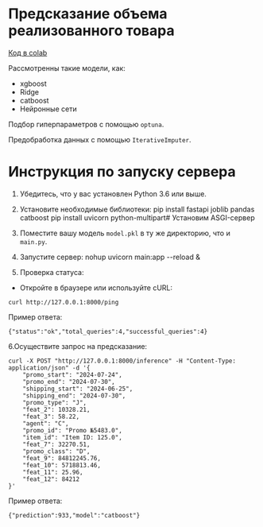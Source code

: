 # Предсказание объема реализованного товара 

[Код в colab](https://colab.research.google.com/github/pavelpryadokhin/Testea/blob/master/%D0%A2%D0%B5%D1%81%D1%82%D0%BE%D0%B2%D0%BE%D0%B5_%D0%BF%D1%80%D0%BE%D0%B4%D0%B0%D0%B6%D0%B8.ipynb)

Рассмотренны такие модели, как:
*  xgboost
*  Ridge
*  catboost
*  Нейронные сети

Подбор гиперпараметров с помощью `optuna`.

Предобработка данных с помощью `IterativeImputer`.
  

# Инструкция по запуску сервера

1. Убедитесь, что у вас установлен Python 3.6 или выше.

2. Установите необходимые библиотеки:
    pip install fastapi joblib pandas catboost
    pip install uvicorn  python-multipart# Установим ASGI-сервер

3. Поместите вашу модель `model.pkl` в ту же директорию, что и `main.py`.

4. Запустите сервер:
 nohup uvicorn main:app --reload &

5. Проверка статуса:
- Откройте в браузере или используйте cURL:
```
curl http://127.0.0.1:8000/ping
```
Пример ответа:
```
{"status":"ok","total_queries":4,"successful_queries":4}
```
6.Осуществите запрос на предсказание:
```
curl -X POST "http://127.0.0.1:8000/inference" -H "Content-Type: application/json" -d '{
    "promo_start": "2024-07-24",
    "promo_end": "2024-07-30",
    "shipping_start": "2024-06-25",
    "shipping_end": "2024-07-30",
    "promo_type": "J",
    "feat_2": 10328.21,
    "feat_3": 58.22,
    "agent": "C",
    "promo_id": "Promo №5483.0",
    "item_id": "Item ID: 125.0",
    "feat_7": 32270.51,
    "promo_class": "D",
    "feat_9": 84812245.76,
    "feat_10": 5718813.46,
    "feat_11": 25.96,
    "feat_12": 84212
}'
```
Пример ответа:
```
{"prediction":933,"model":"catboost"}
```
